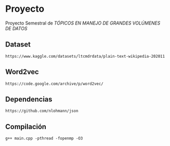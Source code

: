 # Proyecto
Proyecto Semestral de _TÓPICOS EN MANEJO DE GRANDES VOLÚMENES DE DATOS_
## Dataset
    https://www.kaggle.com/datasets/ltcmdrdata/plain-text-wikipedia-202011
## Word2vec
    https://code.google.com/archive/p/word2vec/
    
## Dependencias 
    https://github.com/nlohmann/json
## Compilación
    g++ main.cpp -pthread -fopenmp -O3
